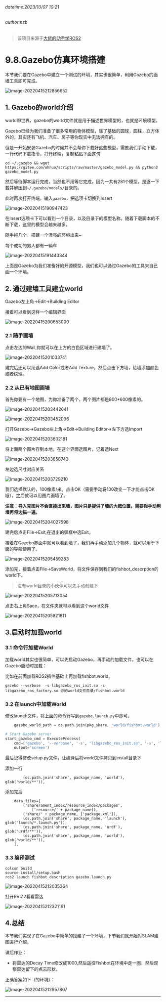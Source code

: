 ###### datetime:2023/10/07 10:21

###### author:nzb

> 该项目来源于[大佬的动手学ROS2](https://fishros.com/d2lros2)

# 9.8.Gazebo仿真环境搭建

本节我们要在Gazebo中建立一个测试的环境，其实也很简单，利用Gazebo的画墙工具即可完成。

![image-20220415212856652](imgs/image-20220415212856652.png)

## 1. Gazebo的world介绍

world即世界，gazebo的world文件就是用于描述世界模型的，也就是环境模型。

Gazebo已经为我们准备了很多常用的物体模型，除了基础的圆球，圆柱，立方体外的，其实还有飞机、汽车、房子等你现实中无法拥有的。

但是一开始安装Gazebo的时候并不会帮你下载好这些模型，需要我们手动下载，一行代码下载指令，打开终端，复制粘贴下面这句

```shell
cd ~/.gazebo && wget https://gitee.com/ohhuo/scripts/raw/master/gazebo_model.py && python3 gazebo_model.py
```

然后等待脚本运行完成，当然也不用等它完成，因为一共有281个模型，是逐一下载并解压到`~/.gazebo/models/`目录的。

此时再次打开终端，输入`gazebo`，把选项卡切换到Insert

![image-20220415190947423](imgs/image-20220415190947423.png)

在Insert选项卡下可以看到一个目录，以及目录下的模型名称，随着下载脚本的不断下载，这里的模型会越来越多。

随手拖几个，搭建一个漂亮的环境出来~

每个成功的男人都有一辆车

![image-20220415191443344](imgs/image-20220415191443344.png)

上面是Gazebo为我们准备好的开源模型，我们也可以通过Gazebo的工具来自己画一个环境。

## 2. 通过建墙工具建立world

Gazebo左上角->Edit->Building Editor

接着可以看到这样一个编辑界面

![image-20220415200653000](imgs/image-20220415200653000.png)

### 2.1 随手画墙

点击左边的Wall,你就可以在上方的白色区域进行建墙了。

![image-20220415201033741](imgs/image-20220415201033741.png)

建完后还可以用选Add Color或者Add Texture，然后点击下方墙，给墙添加颜色或者纹理。

### 2.2 从已有地图画墙

首先你要有一个地图，为你准备了两个，两个图片都是800*600像素的。

![image-20220415203442641](imgs/image-20220415203442641.png)

![image-20220415203452096](imgs/image-20220415203452096.png)

打开Gazebo->Gazebo左上角->Edit->Building Editor->左下方选Import

![image-20220415203602181](imgs/image-20220415203602181.png)

将上面两个图片存到本地，在这个界面选图片，记着选Next

![image-20220415203658743](imgs/image-20220415203658743.png)

左边选尺寸对应关系

![image-20220415203729210](imgs/image-20220415203729210.png)

我们选择默认的，100像素/米。点击OK（需要手动将100改变一下才能点击OK哦），之后就可以用图片画墙了。

**注意：导入完图片不会直接出来墙，图片只是提供了墙的大概位置，需要你手动用墙再将边描一遍。**

![image-20220415204027598](imgs/image-20220415204027598.png)

建完后点击File->Exit,在退出的弹框中选Exit。

接着在Gazebo界面中就可以看到墙了，我们再手动添加几个物体，就可以用于下面的导航使用了。

![image-20220415205459283](imgs/image-20220415205459283.png)

添加完，接着点击File->SaveWorld，将文件保存到我们的fishbot_descrption的world下。

> 没有world目录的小伙伴可以先手动创建下

![image-20220415205713054](imgs/image-20220415205713054.png)

点击右上角Sace，在文件夹就可以看到这个world文件

![image-20220415205821811](imgs/image-20220415205821811.png)

## 3.启动时加载world

### 3.1 命令行加载World

加载world其实也很简单，可以先启动Gazebo，再手动的加载文件，也可以在Gazebo启动时加载：

比如在前面加载ROS2插件基础上再加载fishbot.world。

```
gazebo --verbose  -s libgazebo_ros_init.so -s  libgazebo_ros_factory.so 你的world文件目录/fishbot.world
```

### 3.2 在launch中加载World

修改launch文件，将上面的命令行写到`gazebo.launch.py`中即可。

```python
    gazebo_world_path = os.path.join(pkg_share, 'world/fishbot.world')

# Start Gazebo server
start_gazebo_cmd = ExecuteProcess(
    cmd=['gazebo', '--verbose', '-s', 'libgazebo_ros_init.so', '-s', 'libgazebo_ros_factory.so', gazebo_world_path],
    output='screen')
```

最后记得修改setup.py文件，让编译后将world文件拷贝到install目录下

添加一行

```
        (os.path.join('share', package_name, 'world'), glob('world/**')),
```

添加完后

```
    data_files=[
        ('share/ament_index/resource_index/packages',
            ['resource/' + package_name]),
        ('share/' + package_name, ['package.xml']),
        (os.path.join('share', package_name, 'launch'), glob('launch/*.launch.py')),
        (os.path.join('share', package_name, 'urdf'), glob('urdf/**')),
        (os.path.join('share', package_name, 'world'), glob('world/**')),
    ],
```

### 3.3 编译测试

```
colcon build
source install/setup.bash
ros2 launch fishbot_description gazebo.launch.py 
```

![image-20220415212035364](imgs/image-20220415212035364.png)

打开RVIZ2看看雷达

![image-20220415212321161](imgs/image-20220415212321161.png)

## 4.总结

本节我们实现了在Gazebo中简单的搭建了一个环境，下节我们就开始对SLAM建图进行介绍。

课后作业：

- 将雷达的Decay Time修改成1000,然后遥控Fishbot在环境中走一圈，然后观察雷达留下的点云形状。

正确答案如下（的环境）：

![image-20220415212957807](imgs/image-20220415212957807.png)

--------------

